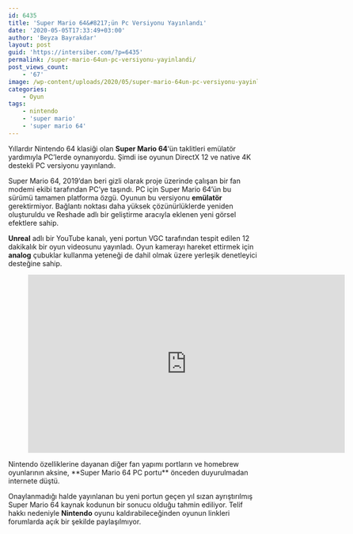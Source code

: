 ```yaml
---
id: 6435
title: 'Super Mario 64&#8217;ün Pc Versiyonu Yayınlandı'
date: '2020-05-05T17:33:49+03:00'
author: 'Beyza Bayrakdar'
layout: post
guid: 'https://intersiber.com/?p=6435'
permalink: /super-mario-64un-pc-versiyonu-yayinlandi/
post_views_count:
    - '67'
image: /wp-content/uploads/2020/05/super-mario-64un-pc-versiyonu-yayinlandi-1.jpg
categories:
    - Oyun
tags:
    - nintendo
    - 'super mario'
    - 'super mario 64'
---
```


Yıllardır Nintendo 64 klasiği olan **Super Mario 64**‘ün taklitleri emülatör yardımıyla PC’lerde oynanıyordu. Şimdi ise oyunun DirectX 12 ve native 4K destekli PC versiyonu yayınlandı.

Super Mario 64, 2019’dan beri gizli olarak proje üzerinde çalışan bir fan modemi ekibi tarafından PC’ye taşındı. PC için Super Mario 64’ün bu sürümü tamamen platforma özgü. Oyunun bu versiyonu **emülatör** gerektirmiyor. Bağlantı noktası daha yüksek çözünürlüklerde yeniden oluşturuldu ve Reshade adlı bir geliştirme aracıyla eklenen yeni görsel efektlere sahip.

**Unreal** adlı bir YouTube kanalı, yeni portun VGC tarafından tespit edilen 12 dakikalık bir oyun videosunu yayınladı. Oyun kamerayı hareket ettirmek için **analog** çubuklar kullanma yeteneği de dahil olmak üzere yerleşik denetleyici desteğine sahip.

<figure class="wp-block-embed-youtube wp-block-embed is-type-video is-provider-youtube wp-embed-aspect-16-9 wp-has-aspect-ratio"><div class="wp-block-embed__wrapper"><span class="embed-youtube" style="text-align:center; display: block;"><iframe allowfullscreen="true" class="youtube-player" height="360" src="https://www.youtube.com/embed/DfK-1C_ZQIo?version=3&rel=1&fs=1&autohide=2&showsearch=0&showinfo=1&iv_load_policy=1&wmode=transparent" style="border:0;" width="640"></iframe></span></div></figure>Nintendo özelliklerine dayanan diğer fan yapımı portların ve homebrew oyunlarının aksine, **Super Mario 64 PC portu** önceden duyurulmadan internete düştü.

Onaylanmadığı halde yayınlanan bu yeni portun geçen yıl sızan ayrıştırılmış Super Mario 64 kaynak kodunun bir sonucu olduğu tahmin ediliyor. Telif hakkı nedeniyle **Nintendo** oyunu kaldırabileceğinden oyunun linkleri forumlarda açık bir şekilde paylaşılmıyor.